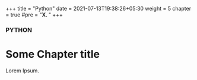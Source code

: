 +++
title = "Python"
date = 2021-07-13T19:38:26+05:30
weight = 5
chapter = true
#pre = "<b>X. </b>"
+++

### PYTHON

# Some Chapter title

Lorem Ipsum.